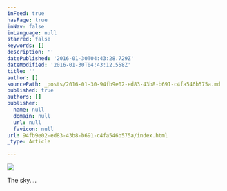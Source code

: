 ```yaml
---
inFeed: true
hasPage: true
inNav: false
inLanguage: null
starred: false
keywords: []
description: ''
datePublished: '2016-01-30T04:43:28.729Z'
dateModified: '2016-01-30T04:43:12.558Z'
title: ''
author: []
sourcePath: _posts/2016-01-30-94fb9e02-ed83-43b8-b691-c4fa546b575a.md
published: true
authors: []
publisher:
  name: null
  domain: null
  url: null
  favicon: null
url: 94fb9e02-ed83-43b8-b691-c4fa546b575a/index.html
_type: Article

---
```

![](https://the-grid-user-content.s3-us-west-2.amazonaws.com/5855cf38-2b84-4d63-b3ea-f93745efc069.jpg)

The sky....